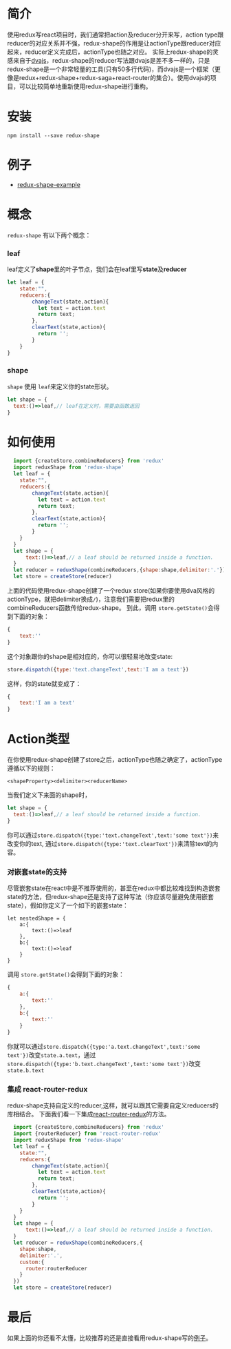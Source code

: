 # 简介
使用redux写react项目时，我们通常把action及reducer分开来写，action type跟reducer的对应关系并不强，redux-shape的作用是让actionType跟reducer对应起来，reducer定义完成后，actionType也随之对应。
实际上redux-shape的灵感来自于[dvajs](https://github.com/dvajs/dva)，redux-shape的reducer写法跟dvajs是差不多一样的，只是redux-shape是一个非常轻量的工具(只有50多行代码)，而dvajs是一个框架（更像是redux+redux-shape+redux-saga+react-router的集合）。使用dvajs的项目，可以比较简单地重新使用redux-shape进行重构。

# 安装
```
npm install --save redux-shape
```

# 例子
- [redux-shape-example](https://github.com/awayisblue/redux-shape-example)

# 概念
`redux-shape` 有以下两个概念：

### leaf
leaf定义了**shape**里的叶子节点，我们会在leaf里写**state**及**reducer**

```js
let leaf = {
    state:"",
    reducers:{
    	changeText(state,action){
          let text = action.text
          return text;
    	},
    	clearText(state,action){
    	  return '';
    	}
    }
}
```

### shape
`shape` 使用 `leaf`来定义你的state形状。
```js
let shape = {
  text:()=>leaf,// leaf在定义时，需要由函数返回
}
```

# 如何使用
```js
  import {createStore,combineReducers} from 'redux'
  import reduxShape from 'redux-shape'
  let leaf = {
	state:"",
	reducers:{
		changeText(state,action){
		  let text = action.text
		  return text;
		},
		clearText(state,action){
		  return '';
		}
	}
  }
  let shape = {
	  text:()=>leaf,// a leaf should be returned inside a function.
  }
  let reducer = reduxShape(combineReducers,{shape:shape,delimiter:'.'})
  let store = createStore(reducer)
```

上面的代码使用redux-shape创建了一个redux store(如果你要使用dva风格的actionType，就把delimiter换成`/`)，注意我们需要把redux里的combineReducers函数传给redux-shape。
到此，调用 `store.getState()`会得到下面的对象：

```js
{
	text:''
}
```
这个对象跟你的shape是相对应的，你可以很轻易地改变state:
```js
store.dispatch({type:'text.changeText',text:'I am a text'})
```
这样，你的state就变成了：
```js
{
	text:'I am a text'
}
```

# Action类型
在你使用redux-shape创建了store之后，actionType也随之确定了，actionType遵循以下的规则：

```
<shapeProperty><delimiter><reducerName>
```
当我们定义下来面的shape时，
```js
let shape = {
  text:()=>leaf,// a leaf should be returned inside a function.
}
```

你可以通过`store.dispatch({type:'text.changeText',text:'some text'})`来改变你的text, 通过`store.dispatch({type:'text.clearText'})`来清除text的内容。

### 对嵌套state的支持
尽管嵌套state在react中是不推荐使用的，甚至在redux中都比较难找到构造嵌套state的方法，但redux-shape还是支持了这种写法（你应该尽量避免使用嵌套state），假如你定义了一个如下的嵌套state：

```
let nestedShape = {
	a:{
		text:()=>leaf
	},
	b:{
		text:()=>leaf
	}
}
```

调用 `store.getState()`会得到下面的对象：

```js
{
    a:{
        text:''
    },
    b:{
        text:''
    }
}
```

你就可以通过`store.dispatch({type:'a.text.changeText',text:'some text'})`改变`state.a.text`，通过 `store.dispatch({type:'b.text.changeText',text:'some text'})`改变 `state.b.text`

### 集成 react-router-redux
redux-shape支持自定义的reducer,这样，就可以跟其它需要自定义reducers的库相结合。
下面我们看一下集成[react-router-redux](https://github.com/reacttraining/react-router/tree/master/packages/react-router-redux)的方法。

```js
  import {createStore,combineReducers} from 'redux'
  import {routerReducer} from 'react-router-redux'
  import reduxShape from 'redux-shape'
  let leaf = {
	state:"",
	reducers:{
		changeText(state,action){
		  let text = action.text
		  return text;
		},
		clearText(state,action){
		  return '';
		}
	}
  }
  let shape = {
	  text:()=>leaf,// a leaf should be returned inside a function.
  }
  let reducer = reduxShape(combineReducers,{
    shape:shape,
    delimiter:'.',
    custom:{
      router:routerReducer
    }
  })
  let store = createStore(reducer)
```

# 最后
如果上面的你还看不太懂，比较推荐的还是直接看用redux-shape写的[例子](https://github.com/awayisblue/redux-shape-example)。





